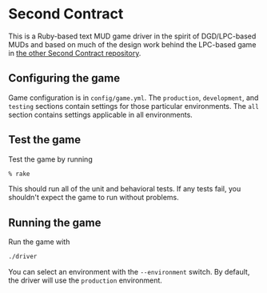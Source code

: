 # Second Contract

This is a Ruby-based text MUD game driver in the spirit of DGD/LPC-based
MUDs and based on much of the design work behind the LPC-based game in 
[the other Second Contract repository](https://github.com/jgsmith/second-contract).

## Configuring the game

Game configuration is in `config/game.yml`. The `production`, `development`,
and `testing` sections contain settings for those particular environments.
The `all` section contains settings applicable in all environments.

## Test the game

Test the game by running

```bash
% rake
```

This should run all of the unit and behavioral tests. If any tests fail, you
shouldn't expect the game to run without problems.

## Running the game

Run the game with

```bash
./driver
```

You can select an environment with the `--environment` switch. By default,
the driver will use the `production` environment.

